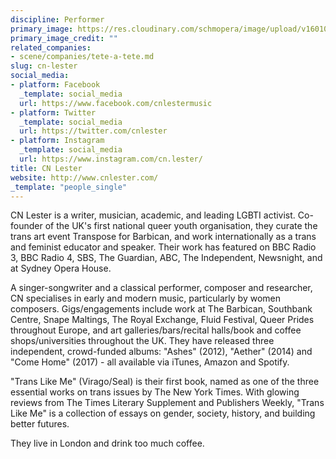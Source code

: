 ```yaml
---
discipline: Performer
primary_image: https://res.cloudinary.com/schmopera/image/upload/v1601056918/media/2020/09/CNLester_rrlzgl.jpg
primary_image_credit: ""
related_companies:
- scene/companies/tete-a-tete.md
slug: cn-lester
social_media:
- platform: Facebook
  _template: social_media
  url: https://www.facebook.com/cnlestermusic
- platform: Twitter
  _template: social_media
  url: https://twitter.com/cnlester
- platform: Instagram
  _template: social_media
  url: https://www.instagram.com/cn.lester/
title: CN Lester
website: http://www.cnlester.com/
_template: "people_single"
---
```

CN Lester is a writer, musician, academic, and leading LGBTI activist. Co-founder of the UK's first national queer youth organisation, they curate the trans art event Transpose for Barbican, and work internationally as a trans and feminist educator and speaker. Their work has featured on BBC Radio 3, BBC Radio 4, SBS, The Guardian, ABC, The Independent, Newsnight, and at Sydney Opera House. 

A singer-songwriter and a classical performer, composer and researcher, CN specialises in early and modern music, particularly by women composers. Gigs/engagements include work at The Barbican, Southbank Centre, Snape Maltings, The Royal Exchange, Fluid Festival, Queer Prides throughout Europe, and art galleries/bars/recital halls/book and coffee shops/universities throughout the UK. They have released three independent, crowd-funded albums: "Ashes" (2012), "Aether" (2014) and "Come Home" (2017) - all available via iTunes, Amazon and Spotify. 

"Trans Like Me" (Virago/Seal) is their first book, named as one of the three essential works on trans issues by The New York Times. With glowing reviews from The Times Literary Supplement and Publishers Weekly, "Trans Like Me" is a collection of essays on gender, society, history, and building better futures. 

They live in London and drink too much coffee.